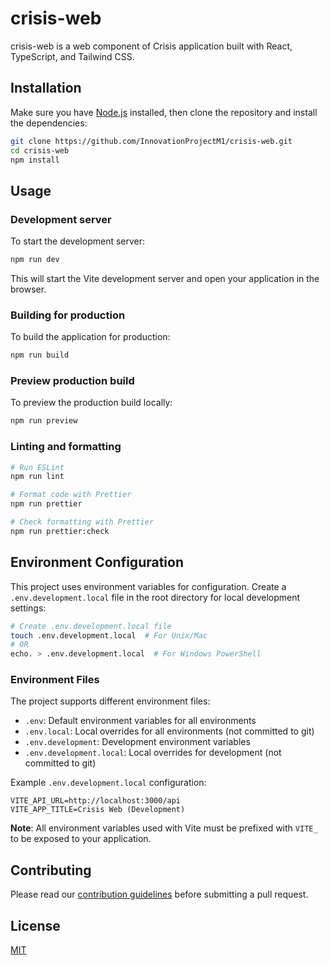 # crisis-web

crisis-web is a web component of Crisis application built with React, TypeScript, and Tailwind CSS.

## Installation

Make sure you have [Node.js](https://nodejs.org/) installed, then clone the repository and install the dependencies:

```bash
git clone https://github.com/InnovationProjectM1/crisis-web.git
cd crisis-web
npm install
```

## Usage

### Development server

To start the development server:

```bash
npm run dev
```

This will start the Vite development server and open your application in the browser.

### Building for production

To build the application for production:

```bash
npm run build
```

### Preview production build

To preview the production build locally:

```bash
npm run preview
```

### Linting and formatting

```bash
# Run ESLint
npm run lint

# Format code with Prettier
npm run prettier

# Check formatting with Prettier
npm run prettier:check
```

## Environment Configuration

This project uses environment variables for configuration. Create a `.env.development.local` file in the root directory for local development settings:

```bash
# Create .env.development.local file
touch .env.development.local  # For Unix/Mac
# OR
echo. > .env.development.local  # For Windows PowerShell
```

### Environment Files

The project supports different environment files:

- `.env`: Default environment variables for all environments
- `.env.local`: Local overrides for all environments (not committed to git)
- `.env.development`: Development environment variables
- `.env.development.local`: Local overrides for development (not committed to git)


Example `.env.development.local` configuration:

```
VITE_API_URL=http://localhost:3000/api
VITE_APP_TITLE=Crisis Web (Development)
```

**Note**: All environment variables used with Vite must be prefixed with `VITE_` to be exposed to your application.

## Contributing

Please read our [contribution guidelines](https://github.com/InnovationProjectM1/crisis-web/blob/master/CONTRIBUTING.md) before submitting a pull request.

## License

[MIT](https://github.com/InnovationProjectM1/crisis-web/blob/master/LICENSE)